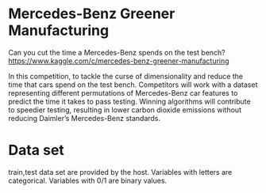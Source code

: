 # Mercedes-Benz Greener Manufacturing
Can you cut the time a Mercedes-Benz spends on the test bench?
https://www.kaggle.com/c/mercedes-benz-greener-manufacturing

In this competition, to tackle the curse of dimensionality and reduce the time that cars spend on the test bench. Competitors will work with a dataset representing different permutations of Mercedes-Benz car features to predict the time it takes to pass testing. Winning algorithms will contribute to speedier testing, resulting in lower carbon dioxide emissions without reducing Daimler’s Mercedes-Benz standards.

# Data set
train,test data set are provided by the host.
Variables with letters are categorical. Variables with 0/1 are binary values.




